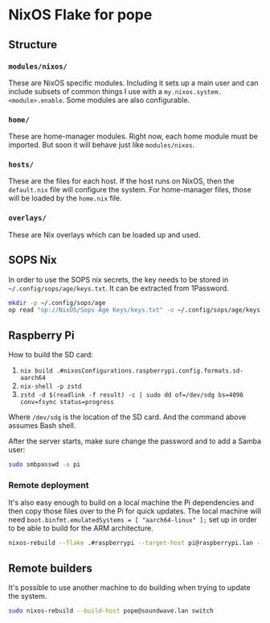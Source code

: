 # NixOS Flake for pope

## Structure

### `modules/nixos/`

These are NixOS specific modules. Including it sets up a main user and can
include subsets of common things I use with a
`my.nixos.system.<module>.enable`. Some modules are also configurable.

### `home/`

These are home-manager modules. Right now, each home module must be imported.
But soon it will behave just like `modules/nixos`.

### `hosts/`

These are the files for each host. If the host runs on NixOS, then the
`default.nix` file will configure the system. For home-manager files, those
will be loaded by the `home.nix` file.

### `overlays/`

These are Nix overlays which can be loaded up and used.

## SOPS Nix

In order to use the SOPS nix secrets, the key needs to be stored in
`~/.config/sops/age/keys.txt`. It can be extracted from 1Password.

```sh
mkdir -p ~/.config/sops/age
op read "op://NixOS/Sops Age Keys/keys.txt" -o ~/.config/sops/age/keys.txt
```

## Raspberry Pi

How to build the SD card:

  1. `nix build .#nixosConfigurations.raspberrypi.config.formats.sd-aarch64`
  2. `nix-shell -p zstd`
  3. `zstd -d $(readlink -f result) -c | sudo dd of=/dev/sdg bs=4096 conv=fsync status=progress`

Where `/dev/sdg` is the location of the SD card. And the command above assumes
Bash shell.

After the server starts, make sure change the password and to add a Samba user:

```sh
sudo smbpasswd -a pi
```

### Remote deployment

It's also easy enough to build on a local machine the Pi dependencies and then
copy those files over to the Pi for quick updates. The local machine will
need `boot.binfmt.emulatedSystems = [ "aarch64-linux" ];` set up in order to
be able to build for the ARM architecture.

```sh
nixos-rebuild --flake .#raspberrypi --target-host pi@raspberrypi.lan --use-remote-sudo switch
```

## Remote builders

It's possible to use another machine to do building when trying to update the
system. 

```sh
sudo nixos-rebuild --build-host pope@soundwave.lan switch
```
